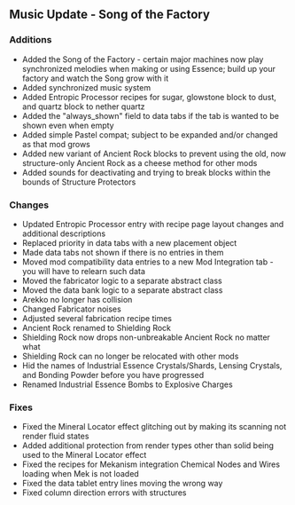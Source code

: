 ## Music Update - Song of the Factory
### Additions
- Added the Song of the Factory - certain major machines now play synchronized melodies when making or using Essence; build up your factory and watch the Song grow with it
- Added synchronized music system
- Added Entropic Processor recipes for sugar, glowstone block to dust, and quartz block to nether quartz
- Added the "always_shown" field to data tabs if the tab is wanted to be shown even when empty
- Added simple Pastel compat; subject to be expanded and/or changed as that mod grows
- Added new variant of Ancient Rock blocks to prevent using the old, now structure-only Ancient Rock as a cheese method for other mods
- Added sounds for deactivating and trying to break blocks within the bounds of Structure Protectors

### Changes
- Updated Entropic Processor entry with recipe page layout changes and additional descriptions
- Replaced priority in data tabs with a new placement object
- Made data tabs not shown if there is no entries in them
- Moved mod compatibility data entries to a new Mod Integration tab - you will have to relearn such data
- Moved the fabricator logic to a separate abstract class
- Moved the data bank logic to a separate abstract class
- Arekko no longer has collision
- Changed Fabricator noises
- Adjusted several fabrication recipe times
- Ancient Rock renamed to Shielding Rock
- Shielding Rock now drops non-unbreakable Ancient Rock no matter what
- Shielding Rock can no longer be relocated with other mods
- Hid the names of Industrial Essence Crystals/Shards, Lensing Crystals, and Bonding Powder before you have progressed
- Renamed Industrial Essence Bombs to Explosive Charges

### Fixes
- Fixed the Mineral Locator effect glitching out by making its scanning not render fluid states
- Added additional protection from render types other than solid being used to the Mineral Locator effect
- Fixed the recipes for Mekanism integration Chemical Nodes and Wires loading when Mek is not loaded
- Fixed the data tablet entry lines moving the wrong way
- Fixed column direction errors with structures